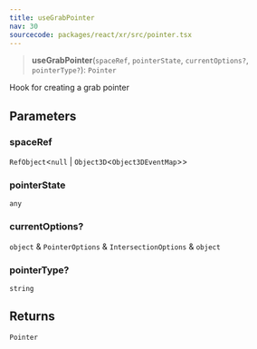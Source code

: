 ```yaml
---
title: useGrabPointer
nav: 30
sourcecode: packages/react/xr/src/pointer.tsx
---
```


> **useGrabPointer**(`spaceRef`, `pointerState`, `currentOptions?`, `pointerType?`): `Pointer`

Hook for creating a grab pointer

## Parameters

### spaceRef

`RefObject`\<`null` \| `Object3D`\<`Object3DEventMap`\>\>

### pointerState

`any`

### currentOptions?

`object` & `PointerOptions` & `IntersectionOptions` & `object`

### pointerType?

`string`

## Returns

`Pointer`
